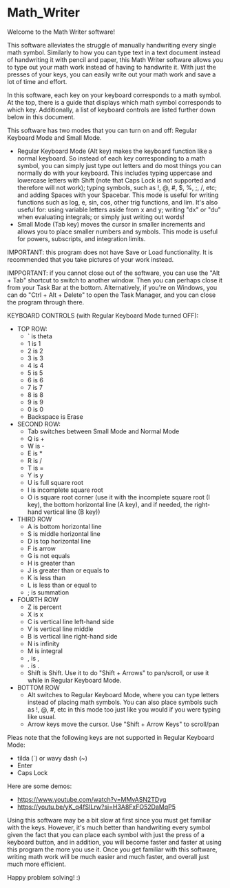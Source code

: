 # Math_Writer

Welcome to the Math Writer software!

This software alleviates the struggle of manually handwriting every single math symbol. Similarly to how you can type text in a text document instead of handwriting it with pencil and paper, this Math Writer software allows you to type out your math work instead of having to handwrite it. With just the presses of your keys, you can easily write out your math work and save a lot of time and effort.

In this software, each key on your keyboard corresponds to a math symbol. At the top, there is a guide that displays which math symbol corresponds to which key. Additionally, a list of keyboard controls are listed further down below in this document.

This software has two modes that you can turn on and off: Regular Keyboard Mode and Small Mode.
* Regular Keyboard Mode (Alt key) makes the keyboard function like a normal keyboard. So instead of each key corresponding to a math symbol, you can simply just type out letters and do most things you can normally do with your keyboard. This includes typing uppercase and lowercase letters with Shift (note that Caps Lock is not supported and therefore will not work); typing symbols, such as !, @, #, $, %, ;, /, etc; and adding Spaces with your Spacebar. This mode is useful for writing functions such as log, e, sin, cos, other trig functions, and lim. It's also useful for: using variable letters aside from x and y; writing "dx" or "du" when evaluating integrals; or simply just writing out words!
* Small Mode (Tab key) moves the cursor in smaller increments and allows you to place smaller numbers and symbols. This mode is useful for powers, subscripts, and integration limits.

IMPORTANT: this program does not have Save or Load functionality. It is recommended that you take pictures of your work instead. 

IMPPORTANT: if you cannot close out of the software, you can use the "Alt + Tab" shortcut to switch to another window. Then you can perhaps close it from your Task Bar at the bottom. Alternatively, if you're on Windows, you can do "Ctrl + Alt + Delete" to open the Task Manager, and you can close the program through there.

KEYBOARD CONTROLS (with Regular Keyboard Mode turned OFF):
* TOP ROW:
    * ` is theta
    * 1 is 1
    * 2 is 2
    * 3 is 3
    * 4 is 4
    * 5 is 5
    * 6 is 6
    * 7 is 7
    * 8 is 8
    *  9 is 9
    *  0 is 0
    *  Backspace is Erase
* SECOND ROW:
    * Tab switches between Small Mode and Normal Mode
    * Q is +
    * W is -
    * E is *
    * R is /
    * T is =
    * Y is y
    * U is full square root
    * I is incomplete square root
    * O is square root corner (use it with the incomplete square root (I key), the bottom horizontal line (A key), and if needed, the right-hand vertical line (B key))
* THIRD ROW
    * A is bottom horizontal line
    * S is middle horizontal line
    * D is top horizontal line
    * F is arrow
    * G is not equals
    * H is greater than
    * J is greater than or equals to
    * K is less than
    * L is less than or equal to
    * ; is summation
* FOURTH ROW
    * Z is percent
    * X is x
    * C is vertical line left-hand side
    * V is vertical line middle
    * B is vertical line right-hand side
    * N is infinity
    * M is integral
    * , is ,
    * . is .
    * Shift is Shift. Use it to do "Shift + Arrows" to pan/scroll, or use it while in Regular Keyboard Mode.
* BOTTOM ROW
    * Alt switches to Regular Keyboard Mode, where you can type letters instead of placing math symbols. You can also place symbols such as !, @, #, etc in this mode too just like you would if you were typing like usual.
    * Arrow keys move the cursor. Use "Shift + Arrow Keys" to scroll/pan
 
Pleas note that the following keys are not supported in Regular Keyboard Mode:
* tilda (`) or wavy dash (~)
* Enter
* Caps Lock

Here are some demos:
* https://www.youtube.com/watch?v=MMvASN2TDyg
* https://youtu.be/yK_q4fSILrw?si=H3A8FxFO52DaMqP5

Using this software may be a bit slow at first since you must get familiar with the keys. However, it's much better than handwriting every symbol given the fact that you can place each symbol with just the press of a keyboard button, and in addition, you will become faster and faster at using this program the more you use it. Once you get familiar with this software, writing math work will be much easier and much faster, and overall just much more efficient.

Happy problem solving! :)
